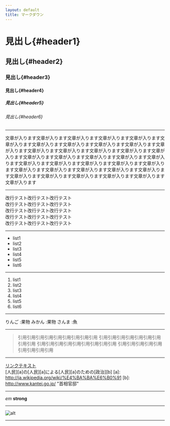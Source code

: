 ```yaml
---
layout: default
title: マークダウン
---
```


# 見出し{#header1}
## 見出し{#header2}
### 見出し{#header3}
#### 見出し{#header4}
##### 見出し{#header5}
###### 見出し{#header6}

---

文章が入ります文章が入ります文章が入ります文章が入ります文章が入ります文章が入ります文章が入ります文章が入ります文章が入ります文章が入ります文章が入ります文章が入ります文章が入ります文章が入ります文章が入ります文章が入ります文章が入ります文章が入ります文章が入ります文章が入ります文章が入ります文章が入ります文章が入ります文章が入ります文章が入ります文章が入ります文章が入ります文章が入ります文章が入ります文章が入ります文章が入ります文章が入ります文章が入ります文章が入ります文章が入ります文章が入ります文章が入ります

---

改行テスト改行テスト改行テスト  
改行テスト改行テスト改行テスト  
改行テスト改行テスト改行テスト  
改行テスト改行テスト改行テスト  
改行テスト改行テスト改行テスト

---

* list1
* list2
* list3
* list4
* list5
* list6

---

1. list1
2. list2
3. list3
4. list4
5. list5
6. list6

---

りんご
:果物
みかん
:果物
さんま
:魚

---

> 引用引用引用引用引用引用引用引用引用
> 引用引用引用引用引用引用引用引用引用
> 引用引用引用引用引用引用引用引用引用
> 引用引用引用引用引用引用引用引用引用

---

[リンクテキスト](url 'タイトル')  
[人民][a]の[人民][a]による[人民][a]のための[政治][b]
[a]: http://ja.wikipedia.org/wiki/%E4%BA%BA%E6%B0%91
[b]: http://www.kantei.go.jp/ "首相官邸"

---

*em*
**strong**

---

![alt](http://placekitten.com/200/300 'title')

---
